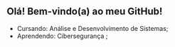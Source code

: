 ## Olá! Bem-vindo(a) ao meu GitHub!


-  Cursando: Análise e Desenvolvimento de Sistemas;
-  Aprendendo: Cibersegurança ;

